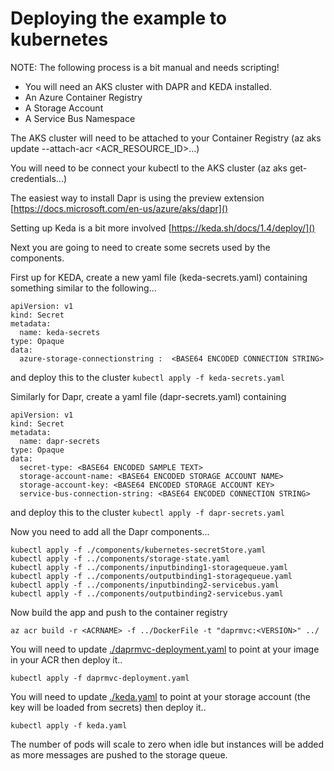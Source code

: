 # Deploying the example to kubernetes

NOTE: The following process is a bit manual and needs scripting!

* You will need an AKS cluster with DAPR and KEDA installed.  
* An Azure Container Registry
* A Storage Account
* A Service Bus Namespace 

The AKS cluster will need to be attached to your Container Registry (az aks update --attach-acr <ACR_RESOURCE_ID>...)

You will need to be connect your kubectl to the AKS cluster (az aks get-credentials...)

The easiest way to install Dapr is using the preview extension [https://docs.microsoft.com/en-us/azure/aks/dapr]()

Setting up Keda is a bit more involved [https://keda.sh/docs/1.4/deploy/]()

Next you are going to need to create some secrets used by the components.

First up for KEDA, create a new yaml file (keda-secrets.yaml) containing something similar to the following...

```
apiVersion: v1
kind: Secret
metadata:
  name: keda-secrets
type: Opaque
data:
  azure-storage-connectionstring :  <BASE64 ENCODED CONNECTION STRING>
```

and deploy this to the cluster `kubectl apply -f keda-secrets.yaml`

Similarly for Dapr, create a yaml file (dapr-secrets.yaml) containing

```
apiVersion: v1
kind: Secret
metadata:
  name: dapr-secrets
type: Opaque
data:
  secret-type: <BASE64 ENCODED SAMPLE TEXT>
  storage-account-name: <BASE64 ENCODED STORAGE ACCOUNT NAME>
  storage-account-key: <BASE64 ENCODED STORAGE ACCOUNT KEY>
  service-bus-connection-string: <BASE64 ENCODED CONNECTION STRING>

```
and deploy this to the cluster `kubectl apply -f dapr-secrets.yaml`

Now you need to add all the Dapr components...

```
kubectl apply -f ./components/kubernetes-secretStore.yaml
kubectl apply -f ../components/storage-state.yaml
kubectl apply -f ../components/inputbinding1-storagequeue.yaml
kubectl apply -f ../components/outputbinding1-storagequeue.yaml
kubectl apply -f ../components/inputbinding2-servicebus.yaml
kubectl apply -f ../components/outputbinding2-servicebus.yaml
```

Now build the app and push to the container registry

```
az acr build -r <ACRNAME> -f ../DockerFile -t "daprmvc:<VERSION>" ../

```
You will need to update [./daprmvc-deployment.yaml]() to point at your image in your ACR
then deploy it..

```
kubectl apply -f daprmvc-deployment.yaml
```

You will need to update [./keda.yaml]() to point at your storage account (the key will be loaded from secrets)
then deploy it..

```
kubectl apply -f keda.yaml
```

The number of pods will scale to zero when idle but instances will be added as more messages are pushed to the storage queue.



